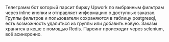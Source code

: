 Телеграмм бот который парсит биржу Upwork по выбранным фильтрам через inline кнопки и отправляет информацию о доступных заказах. Группы фильтров и пользователи сохраняются в таблицу postgresql, есть возможность удалиться из группы или добавить новую. Заказы хранятся в кеше
с помощью Redis. Парсинг происходит через selenium, всё асинхронно.
